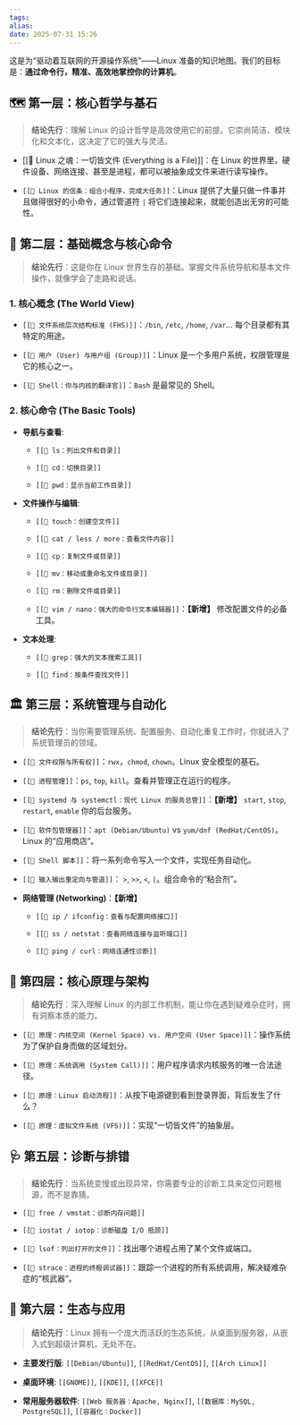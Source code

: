 ```yaml
---
tags: 
alias: 
date: 2025-07-31 15:26
---
```

这是为“驱动着互联网的开源操作系统”——Linux 准备的知识地图。我们的目标是：**通过命令行，精准、高效地掌控你的计算机**。

## 🗺️ 第一层：核心哲学与基石

> **结论先行**：理解 Linux 的设计哲学是高效使用它的前提。它崇尚简洁、模块化和文本化，这决定了它的强大与灵活。

- [[🐧 Linux 之魂：一切皆文件 (Everything is a File)]]：在 Linux 的世界里，硬件设备、网络连接、甚至是进程，都可以被抽象成文件来进行读写操作。
    
- `[[🐧 Linux 的信条：组合小程序，完成大任务]]`：Linux 提供了大量只做一件事并且做得很好的小命令，通过管道符 `|` 将它们连接起来，就能创造出无穷的可能性。
    

## 🧱 第二层：基础概念与核心命令

> **结论先行**：这是你在 Linux 世界生存的基础。掌握文件系统导航和基本文件操作，就像学会了走路和说话。

### 1. 核心概念 (The World View)

- `[[🐧 文件系统层次结构标准 (FHS)]]`：`/bin`, `/etc`, `/home`, `/var`... 每个目录都有其特定的用途。
    
- `[[🐧 用户 (User) 与用户组 (Group)]]`：Linux 是一个多用户系统，权限管理是它的核心之一。
    
- `[[🐧 Shell：你与内核的翻译官]]`：`Bash` 是最常见的 Shell。
    

### 2. 核心命令 (The Basic Tools)

- **导航与查看**:
    
    - `[[🐧 ls：列出文件和目录]]`
        
    - `[[🐧 cd：切换目录]]`
        
    - `[[🐧 pwd：显示当前工作目录]]`
        
- **文件操作与编辑**:
    
    - `[[🐧 touch：创建空文件]]`
        
    - `[[🐧 cat / less / more：查看文件内容]]`
        
    - `[[🐧 cp：复制文件或目录]]`
        
    - `[[🐧 mv：移动或重命名文件或目录]]`
        
    - `[[🐧 rm：删除文件或目录]]`
        
    - `[[🐧 vim / nano：强大的命令行文本编辑器]]`：**【新增】** 修改配置文件的必备工具。
        
- **文本处理**:
    
    - `[[🐧 grep：强大的文本搜索工具]]`
        
    - `[[🐧 find：按条件查找文件]]`
        

## 🏛️ 第三层：系统管理与自动化

> **结论先行**：当你需要管理系统、配置服务、自动化重复工作时，你就进入了系统管理员的领域。

- `[[🐧 文件权限与所有权]]`：`rwx`，`chmod`, `chown`。Linux 安全模型的基石。
    
- `[[🐧 进程管理]]`：`ps`, `top`, `kill`。查看并管理正在运行的程序。
    
- `[[🐧 systemd 与 systemctl：现代 Linux 的服务总管]]`：**【新增】** `start`, `stop`, `restart`, `enable` 你的后台服务。
    
- `[[🐧 软件包管理器]]`：`apt (Debian/Ubuntu)` vs `yum/dnf (RedHat/CentOS)`。Linux 的“应用商店”。
    
- `[[🐧 Shell 脚本]]`：将一系列命令写入一个文件，实现任务自动化。
    
- `[[🐧 输入输出重定向与管道]]`： `>`, `>>`, `<`, `|`。组合命令的“粘合剂”。
    
- **网络管理 (Networking)**：**【新增】**
    
    - `[[🐧 ip / ifconfig：查看与配置网络接口]]`
        
    - `[[🐧 ss / netstat：查看网络连接与监听端口]]`
        
    - `[[🐧 ping / curl：网络连通性诊断]]`
        

## 🧠 第四层：核心原理与架构

> **结论先行**：深入理解 Linux 的内部工作机制，能让你在遇到疑难杂症时，拥有洞察本质的能力。

- `[[🐧 原理：内核空间 (Kernel Space) vs. 用户空间 (User Space)]]`：操作系统为了保护自身而做的区域划分。
    
- `[[🐧 原理：系统调用 (System Call)]]`：用户程序请求内核服务的唯一合法途径。
    
- `[[🐧 原理：Linux 启动流程]]`：从按下电源键到看到登录界面，背后发生了什么？
    
- `[[🐧 原理：虚拟文件系统 (VFS)]]`：实现“一切皆文件”的抽象层。
    

## 🩺 第五层：诊断与排错

> **结论先行**：当系统变慢或出现异常，你需要专业的诊断工具来定位问题根源，而不是靠猜。

- `[[🐧 free / vmstat：诊断内存问题]]`
    
- `[[🐧 iostat / iotop：诊断磁盘 I/O 瓶颈]]`
    
- `[[🐧 lsof：列出打开的文件]]`：找出哪个进程占用了某个文件或端口。
    
- `[[🐧 strace：进程的终极调试器]]`：跟踪一个进程的所有系统调用，解决疑难杂症的“核武器”。
    

## 🚀 第六层：生态与应用

> **结论先行**：Linux 拥有一个庞大而活跃的生态系统，从桌面到服务器，从嵌入式到超级计算机，无处不在。

- **主要发行版**: `[[Debian/Ubuntu]]`, `[[RedHat/CentOS]]`, `[[Arch Linux]]`
    
- **桌面环境**: `[[GNOME]]`, `[[KDE]]`, `[[XFCE]]`
    
- **常用服务器软件**: `[[Web 服务器：Apache, Nginx]]`, `[[数据库：MySQL, PostgreSQL]]`, `[[容器化：Docker]]`